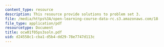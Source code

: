 ```yaml
---
content_type: resource
description: This resource provide solutions to problem set 3.
file: /media/https%3A/open-learning-course-data-rc.s3.amazonaws.com/18-01-single-variable-calculus-fall-2005/d24558c1cba1d5b4dd2978e7747d113c_ocw01f05ps3soln.pdf
file_type: application/pdf
resourcetype: Document
title: ocw01f05ps3soln.pdf
uid: d24558c1-cba1-d5b4-dd29-78e7747d113c
---
```

